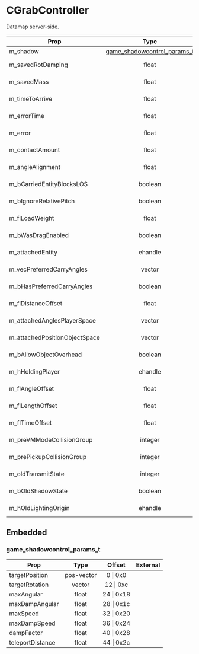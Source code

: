 # CGrabController
Datamap server-side.

|Prop|Type|Offset|External|
|---|:-:|:-:|--:|
|m_shadow|[game_shadowcontrol_params_t](#game_shadowcontrol_params_t)|4 \| 0x4||
|m_savedRotDamping|float|52 \| 0x34||
|m_savedMass|float|4148 \| 0x1034||
|m_timeToArrive|float|8244 \| 0x2034||
|m_errorTime|float|8248 \| 0x2038||
|m_error|float|8252 \| 0x203c||
|m_contactAmount|float|8256 \| 0x2040||
|m_angleAlignment|float|8260 \| 0x2044||
|m_bCarriedEntityBlocksLOS|boolean|8264 \| 0x2048||
|m_bIgnoreRelativePitch|boolean|8265 \| 0x2049||
|m_flLoadWeight|float|8268 \| 0x204c||
|m_bWasDragEnabled|boolean|8272 \| 0x2050||
|m_attachedEntity|ehandle|8276 \| 0x2054||
|m_vecPreferredCarryAngles|vector|8280 \| 0x2058||
|m_bHasPreferredCarryAngles|boolean|8292 \| 0x2064||
|m_flDistanceOffset|float|8296 \| 0x2068||
|m_attachedAnglesPlayerSpace|vector|8300 \| 0x206c||
|m_attachedPositionObjectSpace|vector|8312 \| 0x2078||
|m_bAllowObjectOverhead|boolean|8328 \| 0x2088||
|m_hHoldingPlayer|ehandle|8340 \| 0x2094||
|m_flAngleOffset|float|8344 \| 0x2098||
|m_flLengthOffset|float|8348 \| 0x209c||
|m_flTimeOffset|float|8352 \| 0x20a0||
|m_preVMModeCollisionGroup|integer|8356 \| 0x20a4||
|m_prePickupCollisionGroup|integer|8360 \| 0x20a8||
|m_oldTransmitState|integer|8364 \| 0x20ac||
|m_bOldShadowState|boolean|8368 \| 0x20b0||
|m_hOldLightingOrigin|ehandle|8372 \| 0x20b4||

## Embedded

### game_shadowcontrol_params_t

|Prop|Type|Offset|External|
|---|:-:|:-:|--:|
|targetPosition|pos-vector|0 \| 0x0|
|targetRotation|vector|12 \| 0xc|
|maxAngular|float|24 \| 0x18|
|maxDampAngular|float|28 \| 0x1c|
|maxSpeed|float|32 \| 0x20|
|maxDampSpeed|float|36 \| 0x24|
|dampFactor|float|40 \| 0x28|
|teleportDistance|float|44 \| 0x2c|
